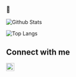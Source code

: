 ### 👋

<!--
*henriettebs/henriettebs* is a ✨ special ✨ repository because its README.md (this file) appears on your GitHub profile. -->


![Github Stats](https://github-readme-stats.vercel.app/api?username=henriettebs&show_icons=true&theme=dracula)


![Top Langs](https://github-readme-stats.vercel.app/api/top-langs/?username=henriettebs)


## Connect with me

[<img align="left" alt="codeSTACKr | LinkedIn" width="22px" src="https://cdn.jsdelivr.net/npm/simple-icons@v3/icons/linkedin.svg" />][linkedin]


<!--

Here are some ideas to get you started:

- 🔭 I’m currently working on ...
- 🌱 I’m currently learning ...
- 👯 I’m looking to collaborate on ...
- 🤔 I’m looking for help with ...
- 💬 Ask me about ...
- 📫 How to reach me: ...
- 😄 Pronouns: ...
- ⚡ Fun fact: ...
-->


[linkedin]: https://www.linkedin.com/in/henriette-brekke-sunde-766190224/

